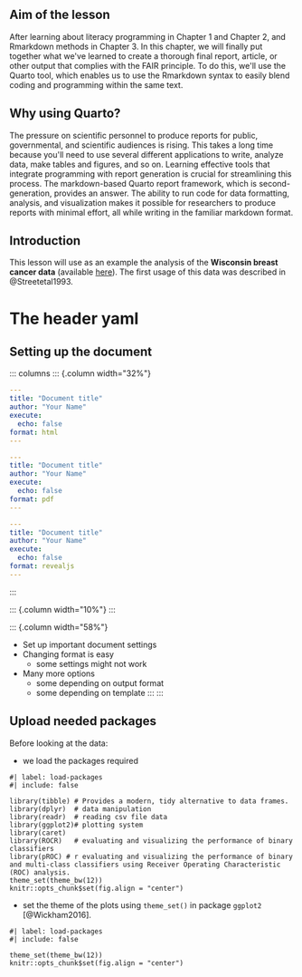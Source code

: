 ## Aim of the lesson
After learning about literacy programming in Chapter 1 and Chapter 2, and Rmarkdown methods in Chapter 3. In this chapter, we will finally put together what we've learned to create a thorough final report, article, or other output that complies with the FAIR principle. To do this, we'll use the Quarto tool, which enables us to use the Rmarkdown syntax to easily blend coding and programming within the same text.
 

## Why using Quarto?

The pressure on scientific personnel to produce reports for public, governmental, and scientific audiences is rising. 
This takes a long time because you'll need to use several different applications to write, analyze data, make tables and figures, and so on.
Learning effective tools that integrate programming with report generation is crucial for streamlining this process. The markdown-based Quarto report framework, which is second-generation, provides an answer.
The ability to run code for data formatting, analysis, and visualization makes it possible for researchers to produce reports with minimal effort, all while writing in the familiar markdown format.


## Introduction
This lesson will use as an example the analysis of the **Wisconsin breast cancer data** (available [here](https://www.kaggle.com/datasets/uciml/breast-cancer-wisconsin-data)). The first usage of this data was described in @Streetetal1993.

# The header yaml

## Setting up the document

::: columns
::: {.column width="32%"}
``` yaml
---
title: "Document title"
author: "Your Name"
execute:
  echo: false
format: html
--- 
```

``` yaml
---
title: "Document title"
author: "Your Name"
execute:
  echo: false
format: pdf
--- 
```

``` yaml
---
title: "Document title"
author: "Your Name"
execute:
  echo: false
format: revealjs
--- 
```
:::

::: {.column width="10%"}
:::

::: {.column width="58%"}
-   Set up important document settings
-   Changing format is easy
    -   some settings might not work
-   Many more options
    -   some depending on output format
    -   some depending on template
:::
:::

## Upload needed packages  
Before looking at the data:

-   we load the packages required

```{r}
#| label: load-packages
#| include: false

library(tibble) # Provides a modern, tidy alternative to data frames.
library(dplyr)  # data manipulation
library(readr)  # reading csv file data 
library(ggplot2)# plotting system
library(caret)
library(ROCR)   # evaluating and visualizing the performance of binary classifiers
library(pROC) # r evaluating and visualizing the performance of binary and multi-class classifiers using Receiver Operating Characteristic (ROC) analysis.
theme_set(theme_bw(12))
knitr::opts_chunk$set(fig.align = "center")
```
-   set the theme of the plots using `theme_set()` in package `ggplot2` [@Wickham2016].


```{r}
#| label: load-packages
#| include: false

theme_set(theme_bw(12))
knitr::opts_chunk$set(fig.align = "center")
```
